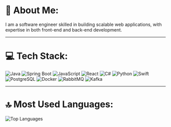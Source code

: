 # 💫 About Me:  
I am a software engineer skilled in building scalable web applications, with expertise in both front-end and back-end development.

---

# 💻 Tech Stack:  
![Java](https://img.shields.io/badge/java-%23ED8B00.svg?style=for-the-badge&logo=java&logoColor=white) ![Spring Boot](https://img.shields.io/badge/springboot-%236DB33F.svg?style=for-the-badge&logo=spring&logoColor=white) ![JavaScript](https://img.shields.io/badge/javascript-%23323330.svg?style=for-the-badge&logo=javascript&logoColor=%23F7DF1E) ![React](https://img.shields.io/badge/react-%2320232a.svg?style=for-the-badge&logo=react&logoColor=%2361DAFB) ![C#](https://img.shields.io/badge/c%23-%23239120.svg?style=for-the-badge&logo=c-sharp&logoColor=white) ![Python](https://img.shields.io/badge/python-%233776AB.svg?style=for-the-badge&logo=python&logoColor=white) ![Swift](https://img.shields.io/badge/swift-%23FA7343.svg?style=for-the-badge&logo=swift&logoColor=white) ![PostgreSQL](https://img.shields.io/badge/postgresql-%23336791.svg?style=for-the-badge&logo=postgresql&logoColor=white) ![Docker](https://img.shields.io/badge/docker-%230db7ed.svg?style=for-the-badge&logo=docker&logoColor=white) ![RabbitMQ](https://img.shields.io/badge/rabbitmq-%23FF6600.svg?style=for-the-badge&logo=rabbitmq&logoColor=white) ![Kafka](https://img.shields.io/badge/kafka-%23161824.svg?style=for-the-badge&logo=apache-kafka&logoColor=white)

---

# 🔝 Most Used Languages:  
![Top Languages](https://github-readme-stats.vercel.app/api/top-langs/?username=emredurrmus&theme=highcontrast&hide_border=false&include_all_commits=false&count_private=true&layout=compact)
